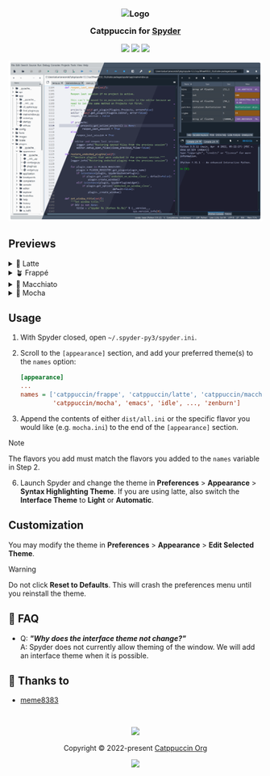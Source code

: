 <h3 align="center">
	<img src="https://raw.githubusercontent.com/catppuccin/catppuccin/main/assets/logos/exports/1544x1544_circle.png" width="100" alt="Logo"/><br/>
	<img src="https://raw.githubusercontent.com/catppuccin/catppuccin/main/assets/misc/transparent.png" height="30" width="0px"/>
	Catppuccin for <a href="https://www.spyder-ide.org/">Spyder</a>
	<img src="https://raw.githubusercontent.com/catppuccin/catppuccin/main/assets/misc/transparent.png" height="30" width="0px"/>
</h3>

<p align="center">
	<a href="https://github.com/catppuccin/spyder/stargazers"><img src="https://img.shields.io/github/stars/catppuccin/spyder?colorA=363a4f&colorB=b7bdf8&style=for-the-badge"></a>
	<a href="https://github.com/catppuccin/spyder/issues"><img src="https://img.shields.io/github/issues/catppuccin/spyder?colorA=363a4f&colorB=f5a97f&style=for-the-badge"></a>
	<a href="https://github.com/catppuccin/spyder/contributors"><img src="https://img.shields.io/github/contributors/catppuccin/spyder?colorA=363a4f&colorB=a6da95&style=for-the-badge"></a>
</p>

<p align="center">
	<img src="assets/preview.webp"/>
</p>

## Previews

<details>
<summary>🌻 Latte</summary>
<img src="assets/latte.webp"/>
</details>
<details>
<summary>🪴 Frappé</summary>
<img src="assets/frappe.webp"/>
</details>
<details>
<summary>🌺 Macchiato</summary>
<img src="assets/macchiato.webp"/>
</details>
<details>
<summary>🌿 Mocha</summary>
<img src="assets/mocha.webp"/>
</details>


## Usage

1. With Spyder closed, open `~/.spyder-py3/spyder.ini`.
2. Scroll to the `[appearance]` section, and add your preferred theme(s) to the `names` option:

    ```ini
    [appearance]
    ...
    names = ['catppuccin/frappe', 'catppuccin/latte', 'catppuccin/macchiato',
             'catppuccin/mocha', 'emacs', 'idle', ..., 'zenburn']
    ```

4. Append the contents of either `dist/all.ini` or the specific flavor you would like (e.g. `mocha.ini`) to the end of the `[appearance]` section.

> [!NOTE]
> The flavors you add must match the flavors you added to the `names` variable in Step 2.

6. Launch Spyder and change the theme in **Preferences** > **Appearance** > **Syntax Highlighting Theme**. If you are using latte, also switch the **Interface Theme** to **Light** or **Automatic**.

## Customization

You may modify the theme in **Preferences** > **Appearance** > **Edit Selected Theme**. 

> [!WARNING]
> Do not click **Reset to Defaults**. This will crash the preferences menu until you reinstall the theme.

## 🙋 FAQ

-	Q: **_"Why does the interface theme not change?"_** \
	A: Spyder does not currently allow theming of the window. We will add an interface theme when it is possible.

## 💝 Thanks to

- [meme8383](https://github.com/meme8383)

&nbsp;

<p align="center">
	<img src="https://raw.githubusercontent.com/catppuccin/catppuccin/main/assets/footers/gray0_ctp_on_line.svg?sanitize=true" />
</p>

<p align="center">
	Copyright &copy; 2022-present <a href="https://github.com/catppuccin" target="_blank">Catppuccin Org</a>
</p>

<p align="center">
	<a href="https://github.com/catppuccin/catppuccin/blob/main/LICENSE"><img src="https://img.shields.io/static/v1.svg?style=for-the-badge&label=License&message=MIT&logoColor=d9e0ee&colorA=363a4f&colorB=b7bdf8"/></a>
</p>
